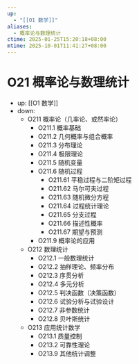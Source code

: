 ```yaml
---
up:
  - "[[O1 数学]]"
aliases:
  - 概率论与数理统计
ctime: 2025-01-25T15:20:18+08:00
mtime: 2025-10-01T11:41:27+08:00
---
```


# O21 概率论与数理统计

- up: [[O1 数学]]
- down:	
	- O211 概率论（几率论、或然率论）
		- O211.1 概率基础
		- O211.2 几何概率与组合概率
		- O211.3 分布理论
		- O211.4 极限理论
		- O211.5 随机变量
		- O211.6 随机过程
			- O211.61 平稳过程与二阶矩过程
			- O211.62 马尔可夫过程
			- O211.63 随机微分方程
			- O211.64 过程统计理论
			- O211.65 分支过程
			- O211.66 描述性概率
			- O211.67 期望与预测
		- O211.9 概率论的应用
	- O212 数理统计
		- O212.1 一般数理统计
		- O212.2 抽样理论、频率分布
		- O212.3 序贯分析
		- O212.4 多元分析
		- O212.5 判决函数（决策函数）
		- O212.6 试验分析与试验设计
		- O212.7 非参数统计
		- O212.8 贝叶斯统计
	- O213 应用统计数学
		- O213.1 质量控制
		- O213.2 可靠性理论
		- O213.9 其他统计调整
	
